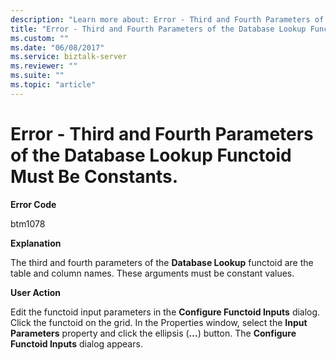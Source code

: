 ```yaml
---
description: "Learn more about: Error - Third and Fourth Parameters of the Database Lookup Functoid Must Be Constants."
title: "Error - Third and Fourth Parameters of the Database Lookup Functoid Must Be Constants."
ms.custom: ""
ms.date: "06/08/2017"
ms.service: biztalk-server
ms.reviewer: ""
ms.suite: ""
ms.topic: "article"
---
```

# Error - Third and Fourth Parameters of the Database Lookup Functoid Must Be Constants.
**Error Code**  
  
 btm1078  
  
 **Explanation**  
  
 The third and fourth parameters of the **Database Lookup** functoid are the table and column names. These arguments must be constant values.  
  
 **User Action**  
  
 Edit the functoid input parameters in the **Configure Functoid Inputs** dialog. Click the functoid on the grid. In the Properties window, select the **Input Parameters** property and click the ellipsis (**…**) button. The **Configure Functoid Inputs** dialog appears.
